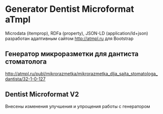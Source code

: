 # Generator Dentist Microformat aTmpl
Microdata (itemprop), RDFa (property), JSON-LD (application/ld+json)
разработан адаптивным сайтом http://atmpl.ru для Bootstrap
## Генератор микроразметки для дантиста стоматолога
http://atmpl.ru/publ/mikrorazmetka/mikrorazmetka_dlja_sajta_stomatologa_dantista/32-1-0-127
## Dentist Microformat V2
Внесены изменения улучшения и упрощения работы с генератором
